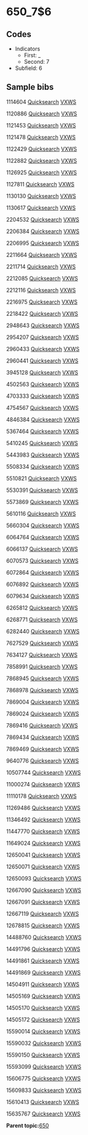# 650\_7$6

## Codes

-   Indicators
    -   First: \_
    -   Second: 7
-   Subfield: 6

## Sample bibs

1114604 [Quicksearch](https://search.library.yale.edu/catalog/1114604) [VXWS](http://prodorbis.library.yale.edu:7014/vxws/GetHoldingsService?bibId=1114604)

1120886 [Quicksearch](https://search.library.yale.edu/catalog/1120886) [VXWS](http://prodorbis.library.yale.edu:7014/vxws/GetHoldingsService?bibId=1120886)

1121453 [Quicksearch](https://search.library.yale.edu/catalog/1121453) [VXWS](http://prodorbis.library.yale.edu:7014/vxws/GetHoldingsService?bibId=1121453)

1121478 [Quicksearch](https://search.library.yale.edu/catalog/1121478) [VXWS](http://prodorbis.library.yale.edu:7014/vxws/GetHoldingsService?bibId=1121478)

1122429 [Quicksearch](https://search.library.yale.edu/catalog/1122429) [VXWS](http://prodorbis.library.yale.edu:7014/vxws/GetHoldingsService?bibId=1122429)

1122882 [Quicksearch](https://search.library.yale.edu/catalog/1122882) [VXWS](http://prodorbis.library.yale.edu:7014/vxws/GetHoldingsService?bibId=1122882)

1126925 [Quicksearch](https://search.library.yale.edu/catalog/1126925) [VXWS](http://prodorbis.library.yale.edu:7014/vxws/GetHoldingsService?bibId=1126925)

1127811 [Quicksearch](https://search.library.yale.edu/catalog/1127811) [VXWS](http://prodorbis.library.yale.edu:7014/vxws/GetHoldingsService?bibId=1127811)

1130130 [Quicksearch](https://search.library.yale.edu/catalog/1130130) [VXWS](http://prodorbis.library.yale.edu:7014/vxws/GetHoldingsService?bibId=1130130)

1130617 [Quicksearch](https://search.library.yale.edu/catalog/1130617) [VXWS](http://prodorbis.library.yale.edu:7014/vxws/GetHoldingsService?bibId=1130617)

2204532 [Quicksearch](https://search.library.yale.edu/catalog/2204532) [VXWS](http://prodorbis.library.yale.edu:7014/vxws/GetHoldingsService?bibId=2204532)

2206384 [Quicksearch](https://search.library.yale.edu/catalog/2206384) [VXWS](http://prodorbis.library.yale.edu:7014/vxws/GetHoldingsService?bibId=2206384)

2206995 [Quicksearch](https://search.library.yale.edu/catalog/2206995) [VXWS](http://prodorbis.library.yale.edu:7014/vxws/GetHoldingsService?bibId=2206995)

2211664 [Quicksearch](https://search.library.yale.edu/catalog/2211664) [VXWS](http://prodorbis.library.yale.edu:7014/vxws/GetHoldingsService?bibId=2211664)

2211714 [Quicksearch](https://search.library.yale.edu/catalog/2211714) [VXWS](http://prodorbis.library.yale.edu:7014/vxws/GetHoldingsService?bibId=2211714)

2212085 [Quicksearch](https://search.library.yale.edu/catalog/2212085) [VXWS](http://prodorbis.library.yale.edu:7014/vxws/GetHoldingsService?bibId=2212085)

2212116 [Quicksearch](https://search.library.yale.edu/catalog/2212116) [VXWS](http://prodorbis.library.yale.edu:7014/vxws/GetHoldingsService?bibId=2212116)

2216975 [Quicksearch](https://search.library.yale.edu/catalog/2216975) [VXWS](http://prodorbis.library.yale.edu:7014/vxws/GetHoldingsService?bibId=2216975)

2218422 [Quicksearch](https://search.library.yale.edu/catalog/2218422) [VXWS](http://prodorbis.library.yale.edu:7014/vxws/GetHoldingsService?bibId=2218422)

2948643 [Quicksearch](https://search.library.yale.edu/catalog/2948643) [VXWS](http://prodorbis.library.yale.edu:7014/vxws/GetHoldingsService?bibId=2948643)

2954207 [Quicksearch](https://search.library.yale.edu/catalog/2954207) [VXWS](http://prodorbis.library.yale.edu:7014/vxws/GetHoldingsService?bibId=2954207)

2960433 [Quicksearch](https://search.library.yale.edu/catalog/2960433) [VXWS](http://prodorbis.library.yale.edu:7014/vxws/GetHoldingsService?bibId=2960433)

2960441 [Quicksearch](https://search.library.yale.edu/catalog/2960441) [VXWS](http://prodorbis.library.yale.edu:7014/vxws/GetHoldingsService?bibId=2960441)

3945128 [Quicksearch](https://search.library.yale.edu/catalog/3945128) [VXWS](http://prodorbis.library.yale.edu:7014/vxws/GetHoldingsService?bibId=3945128)

4502563 [Quicksearch](https://search.library.yale.edu/catalog/4502563) [VXWS](http://prodorbis.library.yale.edu:7014/vxws/GetHoldingsService?bibId=4502563)

4703333 [Quicksearch](https://search.library.yale.edu/catalog/4703333) [VXWS](http://prodorbis.library.yale.edu:7014/vxws/GetHoldingsService?bibId=4703333)

4754567 [Quicksearch](https://search.library.yale.edu/catalog/4754567) [VXWS](http://prodorbis.library.yale.edu:7014/vxws/GetHoldingsService?bibId=4754567)

4846384 [Quicksearch](https://search.library.yale.edu/catalog/4846384) [VXWS](http://prodorbis.library.yale.edu:7014/vxws/GetHoldingsService?bibId=4846384)

5367464 [Quicksearch](https://search.library.yale.edu/catalog/5367464) [VXWS](http://prodorbis.library.yale.edu:7014/vxws/GetHoldingsService?bibId=5367464)

5410245 [Quicksearch](https://search.library.yale.edu/catalog/5410245) [VXWS](http://prodorbis.library.yale.edu:7014/vxws/GetHoldingsService?bibId=5410245)

5443983 [Quicksearch](https://search.library.yale.edu/catalog/5443983) [VXWS](http://prodorbis.library.yale.edu:7014/vxws/GetHoldingsService?bibId=5443983)

5508334 [Quicksearch](https://search.library.yale.edu/catalog/5508334) [VXWS](http://prodorbis.library.yale.edu:7014/vxws/GetHoldingsService?bibId=5508334)

5510821 [Quicksearch](https://search.library.yale.edu/catalog/5510821) [VXWS](http://prodorbis.library.yale.edu:7014/vxws/GetHoldingsService?bibId=5510821)

5530391 [Quicksearch](https://search.library.yale.edu/catalog/5530391) [VXWS](http://prodorbis.library.yale.edu:7014/vxws/GetHoldingsService?bibId=5530391)

5573869 [Quicksearch](https://search.library.yale.edu/catalog/5573869) [VXWS](http://prodorbis.library.yale.edu:7014/vxws/GetHoldingsService?bibId=5573869)

5610116 [Quicksearch](https://search.library.yale.edu/catalog/5610116) [VXWS](http://prodorbis.library.yale.edu:7014/vxws/GetHoldingsService?bibId=5610116)

5660304 [Quicksearch](https://search.library.yale.edu/catalog/5660304) [VXWS](http://prodorbis.library.yale.edu:7014/vxws/GetHoldingsService?bibId=5660304)

6064764 [Quicksearch](https://search.library.yale.edu/catalog/6064764) [VXWS](http://prodorbis.library.yale.edu:7014/vxws/GetHoldingsService?bibId=6064764)

6066137 [Quicksearch](https://search.library.yale.edu/catalog/6066137) [VXWS](http://prodorbis.library.yale.edu:7014/vxws/GetHoldingsService?bibId=6066137)

6070573 [Quicksearch](https://search.library.yale.edu/catalog/6070573) [VXWS](http://prodorbis.library.yale.edu:7014/vxws/GetHoldingsService?bibId=6070573)

6072864 [Quicksearch](https://search.library.yale.edu/catalog/6072864) [VXWS](http://prodorbis.library.yale.edu:7014/vxws/GetHoldingsService?bibId=6072864)

6076892 [Quicksearch](https://search.library.yale.edu/catalog/6076892) [VXWS](http://prodorbis.library.yale.edu:7014/vxws/GetHoldingsService?bibId=6076892)

6079634 [Quicksearch](https://search.library.yale.edu/catalog/6079634) [VXWS](http://prodorbis.library.yale.edu:7014/vxws/GetHoldingsService?bibId=6079634)

6265812 [Quicksearch](https://search.library.yale.edu/catalog/6265812) [VXWS](http://prodorbis.library.yale.edu:7014/vxws/GetHoldingsService?bibId=6265812)

6268771 [Quicksearch](https://search.library.yale.edu/catalog/6268771) [VXWS](http://prodorbis.library.yale.edu:7014/vxws/GetHoldingsService?bibId=6268771)

6282440 [Quicksearch](https://search.library.yale.edu/catalog/6282440) [VXWS](http://prodorbis.library.yale.edu:7014/vxws/GetHoldingsService?bibId=6282440)

7627529 [Quicksearch](https://search.library.yale.edu/catalog/7627529) [VXWS](http://prodorbis.library.yale.edu:7014/vxws/GetHoldingsService?bibId=7627529)

7634127 [Quicksearch](https://search.library.yale.edu/catalog/7634127) [VXWS](http://prodorbis.library.yale.edu:7014/vxws/GetHoldingsService?bibId=7634127)

7858991 [Quicksearch](https://search.library.yale.edu/catalog/7858991) [VXWS](http://prodorbis.library.yale.edu:7014/vxws/GetHoldingsService?bibId=7858991)

7868945 [Quicksearch](https://search.library.yale.edu/catalog/7868945) [VXWS](http://prodorbis.library.yale.edu:7014/vxws/GetHoldingsService?bibId=7868945)

7868978 [Quicksearch](https://search.library.yale.edu/catalog/7868978) [VXWS](http://prodorbis.library.yale.edu:7014/vxws/GetHoldingsService?bibId=7868978)

7869004 [Quicksearch](https://search.library.yale.edu/catalog/7869004) [VXWS](http://prodorbis.library.yale.edu:7014/vxws/GetHoldingsService?bibId=7869004)

7869024 [Quicksearch](https://search.library.yale.edu/catalog/7869024) [VXWS](http://prodorbis.library.yale.edu:7014/vxws/GetHoldingsService?bibId=7869024)

7869416 [Quicksearch](https://search.library.yale.edu/catalog/7869416) [VXWS](http://prodorbis.library.yale.edu:7014/vxws/GetHoldingsService?bibId=7869416)

7869434 [Quicksearch](https://search.library.yale.edu/catalog/7869434) [VXWS](http://prodorbis.library.yale.edu:7014/vxws/GetHoldingsService?bibId=7869434)

7869469 [Quicksearch](https://search.library.yale.edu/catalog/7869469) [VXWS](http://prodorbis.library.yale.edu:7014/vxws/GetHoldingsService?bibId=7869469)

9640776 [Quicksearch](https://search.library.yale.edu/catalog/9640776) [VXWS](http://prodorbis.library.yale.edu:7014/vxws/GetHoldingsService?bibId=9640776)

10507744 [Quicksearch](https://search.library.yale.edu/catalog/10507744) [VXWS](http://prodorbis.library.yale.edu:7014/vxws/GetHoldingsService?bibId=10507744)

11000274 [Quicksearch](https://search.library.yale.edu/catalog/11000274) [VXWS](http://prodorbis.library.yale.edu:7014/vxws/GetHoldingsService?bibId=11000274)

11110178 [Quicksearch](https://search.library.yale.edu/catalog/11110178) [VXWS](http://prodorbis.library.yale.edu:7014/vxws/GetHoldingsService?bibId=11110178)

11269486 [Quicksearch](https://search.library.yale.edu/catalog/11269486) [VXWS](http://prodorbis.library.yale.edu:7014/vxws/GetHoldingsService?bibId=11269486)

11346492 [Quicksearch](https://search.library.yale.edu/catalog/11346492) [VXWS](http://prodorbis.library.yale.edu:7014/vxws/GetHoldingsService?bibId=11346492)

11447770 [Quicksearch](https://search.library.yale.edu/catalog/11447770) [VXWS](http://prodorbis.library.yale.edu:7014/vxws/GetHoldingsService?bibId=11447770)

11649024 [Quicksearch](https://search.library.yale.edu/catalog/11649024) [VXWS](http://prodorbis.library.yale.edu:7014/vxws/GetHoldingsService?bibId=11649024)

12650041 [Quicksearch](https://search.library.yale.edu/catalog/12650041) [VXWS](http://prodorbis.library.yale.edu:7014/vxws/GetHoldingsService?bibId=12650041)

12650071 [Quicksearch](https://search.library.yale.edu/catalog/12650071) [VXWS](http://prodorbis.library.yale.edu:7014/vxws/GetHoldingsService?bibId=12650071)

12650093 [Quicksearch](https://search.library.yale.edu/catalog/12650093) [VXWS](http://prodorbis.library.yale.edu:7014/vxws/GetHoldingsService?bibId=12650093)

12667090 [Quicksearch](https://search.library.yale.edu/catalog/12667090) [VXWS](http://prodorbis.library.yale.edu:7014/vxws/GetHoldingsService?bibId=12667090)

12667091 [Quicksearch](https://search.library.yale.edu/catalog/12667091) [VXWS](http://prodorbis.library.yale.edu:7014/vxws/GetHoldingsService?bibId=12667091)

12667119 [Quicksearch](https://search.library.yale.edu/catalog/12667119) [VXWS](http://prodorbis.library.yale.edu:7014/vxws/GetHoldingsService?bibId=12667119)

12678815 [Quicksearch](https://search.library.yale.edu/catalog/12678815) [VXWS](http://prodorbis.library.yale.edu:7014/vxws/GetHoldingsService?bibId=12678815)

14488760 [Quicksearch](https://search.library.yale.edu/catalog/14488760) [VXWS](http://prodorbis.library.yale.edu:7014/vxws/GetHoldingsService?bibId=14488760)

14491796 [Quicksearch](https://search.library.yale.edu/catalog/14491796) [VXWS](http://prodorbis.library.yale.edu:7014/vxws/GetHoldingsService?bibId=14491796)

14491861 [Quicksearch](https://search.library.yale.edu/catalog/14491861) [VXWS](http://prodorbis.library.yale.edu:7014/vxws/GetHoldingsService?bibId=14491861)

14491869 [Quicksearch](https://search.library.yale.edu/catalog/14491869) [VXWS](http://prodorbis.library.yale.edu:7014/vxws/GetHoldingsService?bibId=14491869)

14504911 [Quicksearch](https://search.library.yale.edu/catalog/14504911) [VXWS](http://prodorbis.library.yale.edu:7014/vxws/GetHoldingsService?bibId=14504911)

14505169 [Quicksearch](https://search.library.yale.edu/catalog/14505169) [VXWS](http://prodorbis.library.yale.edu:7014/vxws/GetHoldingsService?bibId=14505169)

14505170 [Quicksearch](https://search.library.yale.edu/catalog/14505170) [VXWS](http://prodorbis.library.yale.edu:7014/vxws/GetHoldingsService?bibId=14505170)

14505172 [Quicksearch](https://search.library.yale.edu/catalog/14505172) [VXWS](http://prodorbis.library.yale.edu:7014/vxws/GetHoldingsService?bibId=14505172)

15590014 [Quicksearch](https://search.library.yale.edu/catalog/15590014) [VXWS](http://prodorbis.library.yale.edu:7014/vxws/GetHoldingsService?bibId=15590014)

15590032 [Quicksearch](https://search.library.yale.edu/catalog/15590032) [VXWS](http://prodorbis.library.yale.edu:7014/vxws/GetHoldingsService?bibId=15590032)

15590150 [Quicksearch](https://search.library.yale.edu/catalog/15590150) [VXWS](http://prodorbis.library.yale.edu:7014/vxws/GetHoldingsService?bibId=15590150)

15593099 [Quicksearch](https://search.library.yale.edu/catalog/15593099) [VXWS](http://prodorbis.library.yale.edu:7014/vxws/GetHoldingsService?bibId=15593099)

15606775 [Quicksearch](https://search.library.yale.edu/catalog/15606775) [VXWS](http://prodorbis.library.yale.edu:7014/vxws/GetHoldingsService?bibId=15606775)

15609833 [Quicksearch](https://search.library.yale.edu/catalog/15609833) [VXWS](http://prodorbis.library.yale.edu:7014/vxws/GetHoldingsService?bibId=15609833)

15610413 [Quicksearch](https://search.library.yale.edu/catalog/15610413) [VXWS](http://prodorbis.library.yale.edu:7014/vxws/GetHoldingsService?bibId=15610413)

15635767 [Quicksearch](https://search.library.yale.edu/catalog/15635767) [VXWS](http://prodorbis.library.yale.edu:7014/vxws/GetHoldingsService?bibId=15635767)

**Parent topic:**[650](../../tags/650/650.md)

